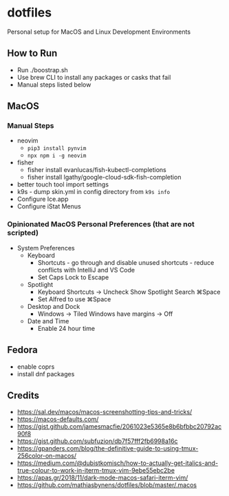# dotfiles

Personal setup for MacOS and Linux Development Environments

## How to Run

- Run ./boostrap.sh
- Use brew CLI to install any packages or casks that fail
- Manual steps listed below

## MacOS

### Manual Steps

- neovim
  - `pip3 install pynvim`
  - `npx npm i -g neovim`
- fisher
  - fisher install evanlucas/fish-kubectl-completions
  - fisher install lgathy/google-cloud-sdk-fish-completion
- better touch tool import settings
- k9s - dump skin.yml in config directory from `k9s info`
- Configure Ice.app
- Configure iStat Menus

### Opinionated MacOS Personal Preferences (that are not scripted)

- System Preferences
  - Keyboard
    - Shortcuts - go through and disable unused shortcuts - reduce conflicts with IntelliJ and VS Code
    - Set Caps Lock to Escape
  - Spotlight
    - Keyboard Shortcuts -> Uncheck Show Spotlight Search ⌘Space
    - Set Alfred to use ⌘Space
  - Desktop and Dock
    - Windows -> Tiled Windows have margins -> Off
  - Date and Time
    - Enable 24 hour time

## Fedora

- enable coprs
- install dnf packages

## Credits

- <https://sal.dev/macos/macos-screenshotting-tips-and-tricks/>
- <https://macos-defaults.com/>
- <https://gist.github.com/jamesmacfie/2061023e5365e8b6bfbbc20792ac90f8>
- <https://gist.github.com/subfuzion/db7f57fff2fb6998a16c>
- <https://gpanders.com/blog/the-definitive-guide-to-using-tmux-256color-on-macos/>
- <https://medium.com/@dubistkomisch/how-to-actually-get-italics-and-true-colour-to-work-in-iterm-tmux-vim-9ebe55ebc2be>
- <https://apas.gr/2018/11/dark-mode-macos-safari-iterm-vim/>
- <https://github.com/mathiasbynens/dotfiles/blob/master/.macos>
